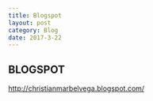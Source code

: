```yaml
---
title: Blogspot
layout: post
category: Blog
date: 2017-3-22
---
```

## BLOGSPOT
http://christianmarbelvega.blogspot.com/